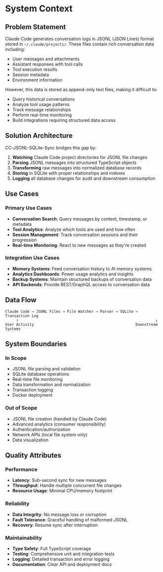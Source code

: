 # System Context

## Problem Statement

Claude Code generates conversation logs in JSONL (JSON Lines) format stored in `~/.claude/projects/`. These files contain rich conversation data including:
- User messages and attachments
- Assistant responses with tool calls
- Tool execution results
- Session metadata
- Environment information

However, this data is stored as append-only text files, making it difficult to:
- Query historical conversations
- Analyze tool usage patterns  
- Track message relationships
- Perform real-time monitoring
- Build integrations requiring structured data access

## Solution Architecture

CC-JSONL-SQLite-Sync bridges this gap by:

1. **Watching** Claude Code project directories for JSONL file changes
2. **Parsing** JSONL messages into structured TypeScript objects
3. **Transforming** raw messages into normalized database records
4. **Storing** in SQLite with proper relationships and indexes
5. **Logging** all database changes for audit and downstream consumption

## Use Cases

### Primary Use Cases
- **Conversation Search**: Query messages by content, timestamp, or metadata
- **Tool Analytics**: Analyze which tools are used and how often
- **Session Management**: Track conversation sessions and their progression
- **Real-time Monitoring**: React to new messages as they're created

### Integration Use Cases  
- **Memory Systems**: Feed conversation history to AI memory systems
- **Analytics Dashboards**: Power usage analytics and insights
- **Backup Systems**: Maintain structured backups of conversation data
- **API Backends**: Provide REST/GraphQL access to conversation data

## Data Flow

```
Claude Code → JSONL Files → File Watcher → Parser → SQLite → Transaction Log
     ↑                                                              ↓
User Activity                                              Downstream Systems
```

## System Boundaries

### In Scope
- JSONL file parsing and validation
- SQLite database operations
- Real-time file monitoring
- Data transformation and normalization
- Transaction logging
- Docker deployment

### Out of Scope
- JSONL file creation (handled by Claude Code)
- Advanced analytics (consumer responsibility)
- Authentication/authorization
- Network APIs (local file system only)
- Data visualization

## Quality Attributes

### Performance
- **Latency**: Sub-second sync for new messages
- **Throughput**: Handle multiple concurrent file changes
- **Resource Usage**: Minimal CPU/memory footprint

### Reliability
- **Data Integrity**: No message loss or corruption
- **Fault Tolerance**: Graceful handling of malformed JSONL
- **Recovery**: Resume sync after interruption

### Maintainability  
- **Type Safety**: Full TypeScript coverage
- **Testing**: Comprehensive unit and integration tests
- **Logging**: Detailed transaction and error logging
- **Documentation**: Clear API and deployment docs